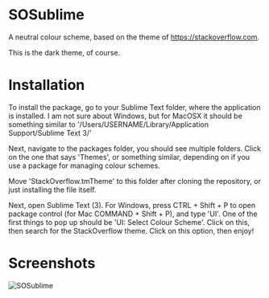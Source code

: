 # SOSublime

A neutral colour scheme, based on the theme of https://stackoverflow.com.

This is the dark theme, of course.

# Installation

To install the package, go to your Sublime Text folder, where the application is installed. I am not sure about Windows, but for MacOSX it should be something similar to '/Users/USERNAME/Library/Application Support/Sublime Text 3/'

Next, navigate to the packages folder, you should see multiple folders. Click on the one that says 'Themes', or something similar, depending on if you use a package for managing colour schemes.

Move 'StackOverflow.tmTheme' to this folder after cloning the repository, or just installing the file itself.

Next, open Sublime Text (3). For Windows, press CTRL + Shift + P to open package control (for Mac COMMAND + Shift + P), and type 'UI'. One of the first things to pop up should be 'UI: Select Colour Scheme'. Click on this, then search for the StackOverflow theme. Click on this option, then enjoy!

# Screenshots

![SOSublime](https://cdn.discordapp.com/attachments/705399482422132740/725659077501517864/unknown.png)
